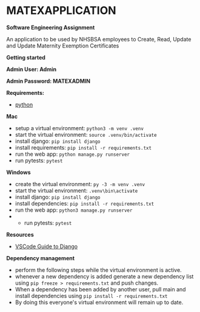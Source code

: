 # MATEXAPPLICATION
**Software Engineering Assignment**

An application to be used by NHSBSA employees to Create, Read, Update and Update Maternity Exemption Certificates

**Getting started**

**Admin User: Admin**

**Admin Password: MATEXADMIN**

**Requirements:**
- [python](https://www.python.org)

**Mac**
- setup a virtual environment: `python3 -m venv .venv`
- start the virtual environment: `source .venv/bin/activate`
- install django: `pip install django`
- install requirements: `pip install -r requirements.txt`
- run the web app: `python manage.py runserver`
- run pytests: `pytest`

**Windows**
- create the virtual environment: `py -3 -m venv .venv`
- start the virtual environment: `.venv\bin\activate`
- install django: `pip install django`
- install dependencies: `pip install -r requirements.txt`
- run the web app: `python3 manage.py runserver`
- - run pytests: `pytest`

**Resources**
- [VSCode Guide to Django](https://code.visualstudio.com/docs/python/tutorial-django)

**Dependency management**
- perform the following steps while the virtual environment is active.
- whenever a new dependency is added generate a new dependency list using
`pip freeze > requirements.txt` and push changes.
- When a dependency has been added by another user, pull main and install
dependencies using `pip install -r requirements.txt`
- By doing this everyone's virtual environment will remain up to date.
